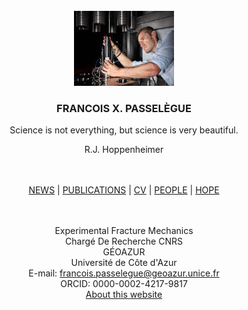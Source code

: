 
<br />
<div align="center">
  <a href="https://github.com/followthehawk/at/edit/main">
    <img src="me.jpeg" alt="Logo" width="160" height="120">
  </a>

  <h3 align="center">FRANCOIS X. PASSELÈGUE</h3>

  <p align="center">
    
Science is not everything, but science is very beautiful.
    <br />
  <p align="center">
      R.J. Hoppenheimer
    <br />
    <br />
    <br />


   <a href="test.html">NEWS</a> | <a href="publications.html">PUBLICATIONS</a> | <a href="cv.html">CV</a> | <a href="people.html">PEOPLE</a> | <a href="HOPE.html">HOPE</a>
    <br />
    <br />
    <br />

  </p>




Experimental Fracture Mechanics
    <br />
Chargé De Recherche CNRS
    <br />
GÉOAZUR
    <br />
Université de Côte d'Azur
    <br />
E-mail: francois.passelegue@geoazur.unice.fr
    <br />
ORCID: 0000-0002-4217-9817
    <br />
  <a href="about.html">About this website</a>

